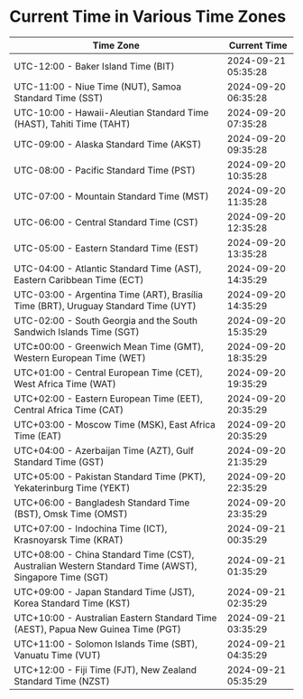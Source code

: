 # Current Time in Various Time Zones

| Time Zone | Current Time |
|-----------|--------------|
| UTC-12:00 - Baker Island Time (BIT) | 2024-09-21 05:35:28 |
| UTC-11:00 - Niue Time (NUT), Samoa Standard Time (SST) | 2024-09-20 06:35:28 |
| UTC-10:00 - Hawaii-Aleutian Standard Time (HAST), Tahiti Time (TAHT) | 2024-09-20 07:35:28 |
| UTC-09:00 - Alaska Standard Time (AKST) | 2024-09-20 09:35:28 |
| UTC-08:00 - Pacific Standard Time (PST) | 2024-09-20 10:35:28 |
| UTC-07:00 - Mountain Standard Time (MST) | 2024-09-20 11:35:28 |
| UTC-06:00 - Central Standard Time (CST) | 2024-09-20 12:35:28 |
| UTC-05:00 - Eastern Standard Time (EST) | 2024-09-20 13:35:28 |
| UTC-04:00 - Atlantic Standard Time (AST), Eastern Caribbean Time (ECT) | 2024-09-20 14:35:29 |
| UTC-03:00 - Argentina Time (ART), Brasília Time (BRT), Uruguay Standard Time (UYT) | 2024-09-20 14:35:29 |
| UTC-02:00 - South Georgia and the South Sandwich Islands Time (SGT) | 2024-09-20 15:35:29 |
| UTC±00:00 - Greenwich Mean Time (GMT), Western European Time (WET) | 2024-09-20 18:35:29 |
| UTC+01:00 - Central European Time (CET), West Africa Time (WAT) | 2024-09-20 19:35:29 |
| UTC+02:00 - Eastern European Time (EET), Central Africa Time (CAT) | 2024-09-20 20:35:29 |
| UTC+03:00 - Moscow Time (MSK), East Africa Time (EAT) | 2024-09-20 20:35:29 |
| UTC+04:00 - Azerbaijan Time (AZT), Gulf Standard Time (GST) | 2024-09-20 21:35:29 |
| UTC+05:00 - Pakistan Standard Time (PKT), Yekaterinburg Time (YEKT) | 2024-09-20 22:35:29 |
| UTC+06:00 - Bangladesh Standard Time (BST), Omsk Time (OMST) | 2024-09-20 23:35:29 |
| UTC+07:00 - Indochina Time (ICT), Krasnoyarsk Time (KRAT) | 2024-09-21 00:35:29 |
| UTC+08:00 - China Standard Time (CST), Australian Western Standard Time (AWST), Singapore Time (SGT) | 2024-09-21 01:35:29 |
| UTC+09:00 - Japan Standard Time (JST), Korea Standard Time (KST) | 2024-09-21 02:35:29 |
| UTC+10:00 - Australian Eastern Standard Time (AEST), Papua New Guinea Time (PGT) | 2024-09-21 03:35:29 |
| UTC+11:00 - Solomon Islands Time (SBT), Vanuatu Time (VUT) | 2024-09-21 04:35:29 |
| UTC+12:00 - Fiji Time (FJT), New Zealand Standard Time (NZST) | 2024-09-21 05:35:29 |
